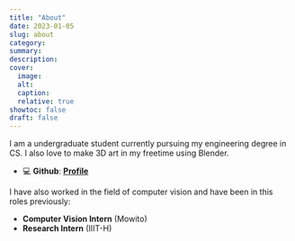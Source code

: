 ```yaml
---
title: "About"
date: 2023-01-05
slug: about
category:
summary:
description: 
cover:
  image:
  alt:
  caption: 
  relative: true
showtoc: false
draft: false
---
```


I am a undergraduate student currently pursuing my engineering degree in CS. I also love to make 3D art in my freetime using Blender.
<!-- - 📺 **YouTube**: [**Nikk 3D**](https://www.youtube.com/channel/UCp6bYE-QgnMyv2NpQx67akg) -->
- 💻 **Github**: [**Profile**](https://github.com/ND15/)

I have also worked in the field of computer vision and have been in this roles previously:
- **Computer Vision Intern** (Mowito)
- **Research Intern** (IIIT-H)

<!-- You can also connect with me at the following social platforms:
- [**Instagram**](https://instagram.com/nikk_hhill)
- [**LinkedIn**](https://www.linkedin.com/in/nikhil-das-bab6601a5/) -->